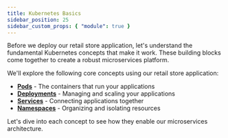 ```yaml
---
title: Kubernetes Basics
sidebar_position: 25
sidebar_custom_props: { "module": true }
---
```


Before we deploy our retail store application, let's understand the fundamental Kubernetes concepts that make it work. These building blocks come together to create a robust microservices platform.

We'll explore the following core concepts using our retail store application:

- **[Pods](./pods)** - The containers that run your applications
- **[Deployments](./deployments)** - Managing and scaling your applications  
- **[Services](./services)** - Connecting applications together
- **[Namespaces](./namespaces)** - Organizing and isolating resources

Let's dive into each concept to see how they enable our microservices architecture.
